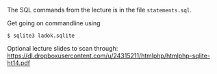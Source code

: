 The SQL commands from the lecture is in the file `statements.sql`.

Get going on commandline using

```
$ sqlite3 ladok.sqlite
```

Optional lecture slides to scan through:
https://dl.dropboxusercontent.com/u/24315211/htmlphp/htmlphp-sqlite-ht14.pdf
